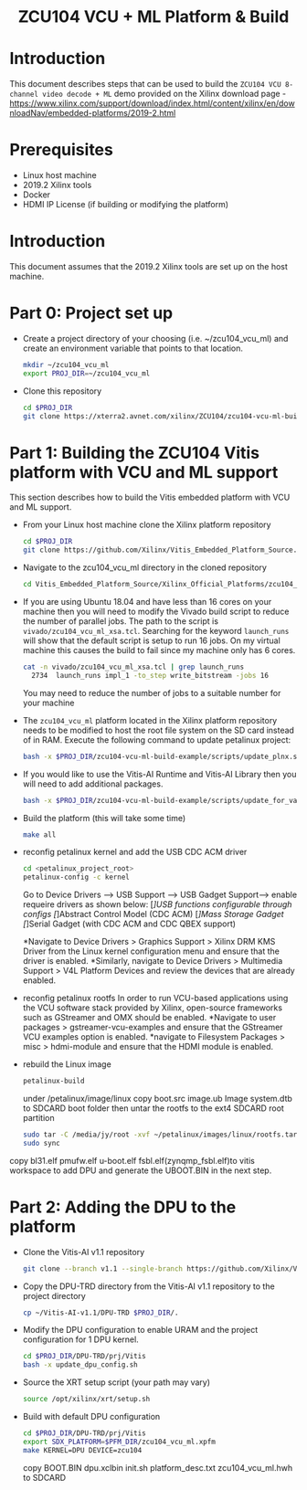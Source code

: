 <p>
<div align="center">
  <h1 align="center">ZCU104 VCU + ML Platform & Build</h1>
</div>
</p>

# Introduction
This document describes steps that can be used to build the ``ZCU104 VCU 8-channel video decode + ML`` demo provided on the Xilinx download page - https://www.xilinx.com/support/download/index.html/content/xilinx/en/downloadNav/embedded-platforms/2019-2.html

# Prerequisites

+ Linux host machine
+ 2019.2 Xilinx tools
+ Docker
+ HDMI IP License (if building or modifying the platform)

# Introduction
This document assumes that the 2019.2 Xilinx tools are set up on the host machine.

# Part 0: Project set up

- Create a project directory of your choosing (i.e. ~/zcu104_vcu_ml) and create an environment variable that points to that location.

  ```bash
  mkdir ~/zcu104_vcu_ml
  export PROJ_DIR=~/zcu104_vcu_ml
  ```

- Clone this repository
  ```bash
  cd $PROJ_DIR
  git clone https://xterra2.avnet.com/xilinx/ZCU104/zcu104-vcu-ml-build-example
  ```

# Part 1: Building the ZCU104 Vitis platform with VCU and ML support
This section describes how to build the Vitis embedded platform with VCU and ML support.  

- From your Linux host machine clone the Xilinx platform repository
  ```bash
  cd $PROJ_DIR
  git clone https://github.com/Xilinx/Vitis_Embedded_Platform_Source.git
  ```

- Navigate to the zcu104_vcu_ml directory in the cloned repository
  ```bash
  cd Vitis_Embedded_Platform_Source/Xilinx_Official_Platforms/zcu104_vcu_ml
  ```

- If you are using Ubuntu 18.04 and have less than 16 cores on your machine then you will need to modify the Vivado build script to reduce the number of parallel jobs.  The path to the script is ``vivado/zcu104_vcu_ml_xsa.tcl``.  Searching for the keyword ``launch_runs`` will show that the default script is setup to run 16 jobs.  On my virtual machine this causes the build to fail since my machine only has 6 cores.  

  ```bash
  cat -n vivado/zcu104_vcu_ml_xsa.tcl | grep launch_runs
    2734  launch_runs impl_1 -to_step write_bitstream -jobs 16
  ```

  You may need to reduce the number of jobs to a suitable number for your machine

- The ``zcu104_vcu_ml`` platform located in the Xilinx platform repository needs to be modified to host the root file system on the SD card instead of in RAM.  Execute the following command to update petalinux project:
  ```bash
  bash -x $PROJ_DIR/zcu104-vcu-ml-build-example/scripts/update_plnx.sh
  ```

- If you would like to use the Vitis-AI Runtime and Vitis-AI Library then you will need to add additional packages.
  ```bash
  bash -x $PROJ_DIR/zcu104-vcu-ml-build-example/scripts/update_for_vart.sh
  ```

- Build the platform (this will take some time)
  ```bash
  make all
  ```

- reconfig petalinux kernel and add the USB CDC ACM driver
  
  ```bash
  cd <petalinux_project_root>
  petalinux-config -c kernel
  ```
  Go to Device Drivers --> USB Support --> USB Gadget Support-->
  enable requeire drivers as shown below:
  [*]USB functions configurable through configs
  [*]Abstract Control Model (CDC ACM)
  [*]Mass Storage Gadget
  [*]Serial Gadget (with CDC ACM and CDC QBEX support)

  *Navigate to Device Drivers > Graphics Support > Xilinx DRM KMS Driver from the
  Linux kernel configuration menu and ensure that the driver is enabled.
  *Similarly, navigate to Device Drivers > Multimedia Support > V4L Platform Devices
and review the devices that are already enabled.
- reconfig petalinux rootfs
  In order to run VCU-based applications using the VCU software stack provided by Xilinx,
  open-source frameworks such as GStreamer and OMX should be enabled.
  *Navigate to user packages > gstreamer-vcu-examples and ensure that the GStreamer
  VCU examples option is enabled.
  *navigate to Filesystem Packages > misc > hdmi-module and ensure that the
  HDMI module is enabled.
- rebuild the Linux image
  ```bash
  petalinux-build
  ```
  under /petalinux/image/linux copy boot.src image.ub Image system.dtb to SDCARD boot folder then untar the rootfs to the ext4 SDCARD root partition
  ```bash
  sudo tar -C /media/jy/root -xvf ~/petalinux/images/linux/rootfs.tar.gz
  sudo sync

  ```
 copy bl31.elf pmufw.elf u-boot.elf fsbl.elf(zynqmp_fsbl.elf)to vitis workspace to add DPU and generate the UBOOT.BIN in the next step.
  
  

# Part 2: Adding the DPU to the platform

- Clone the Vitis-AI v1.1 repository
  ```bash
  git clone --branch v1.1 --single-branch https://github.com/Xilinx/Vitis-AI ~/Vitis-AI-v1.1
  ```

- Copy the DPU-TRD directory from the Vitis-AI v1.1 repository to the project directory
  ```bash
  cp ~/Vitis-AI-v1.1/DPU-TRD $PROJ_DIR/.
  ```

- Modify the DPU configuration to enable URAM and the project configuration for 1 DPU kernel. 
  ```bash
  cd $PROJ_DIR/DPU-TRD/prj/Vitis
  bash -x update_dpu_config.sh
  ```

- Source the XRT setup script (your path may vary)
  ```bash
  source /opt/xilinx/xrt/setup.sh
  ```

- Build with default DPU configuration
  ```bash
  cd $PROJ_DIR/DPU-TRD/prj/Vitis
  export SDX_PLATFORM=$PFM_DIR/zcu104_vcu_ml.xpfm
  make KERNEL=DPU DEVICE=zcu104
  ```
  copy BOOT.BIN dpu.xclbin init.sh platform_desc.txt zcu104_vcu_ml.hwh to SDCARD
  
